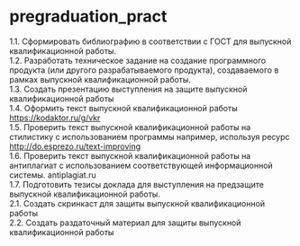 # pregraduation_pract  
1.1. Сформировать библиографию в соответствии с ГОСТ для выпускной квалификационной работы.  
1.2. Разработать техническое задание на создание программного продукта (или другого разрабатываемого продукта), создаваемого в рамках выпускной квалификационной работы.  
1.3. Создать презентацию выступления на защите выпускной квалификационной работы  
1.4. Оформить текст выпускной квалификационной работы https://kodaktor.ru/g/vkr  
1.5. Проверить текст выпускной квалификационной работы на стилистику с использованием программы например, используя ресурс http://do.esprezo.ru/text-improving  
1.6. Проверить текст выпускной квалификационной работы на антиплагиат с использованием соответствующей информационной системы.
antiplagiat.ru  
1.7. Подготовить тезисы доклада для выступления на предзащите выпускной квалификационной работы.  
2.1. Создать скринкаст для защиты выпускной квалификационной работы  
2.2. Создать раздаточный материал для защиты выпускной квалификационной работы  
